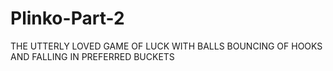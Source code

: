 # Plinko-Part-2

THE UTTERLY LOVED GAME OF LUCK WITH BALLS BOUNCING OF HOOKS AND FALLING IN PREFERRED BUCKETS
